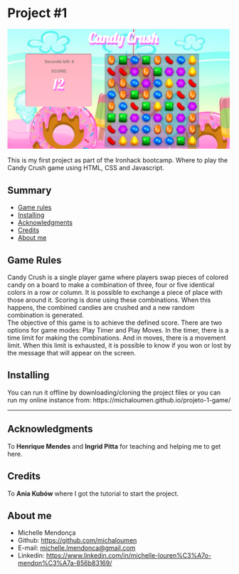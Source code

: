 # Project #1
<img src="Captura de tela de 2021-02-24 14-54-44.png" width="500">

This is my first project as part of the Ironhack bootcamp. Where to play the Candy Crush game using HTML, CSS and Javascript.

## Summary 
- [Game rules](#game-rules)
- [Installing](#installing)
- [Acknowledgments](#acknowledgments)
- [Credits](#credits)
- [About me](#about-me)


## Game Rules
Candy Crush is a single player game where players swap pieces of colored candy on a board to make a combination of three, four or five identical colors in a row or column. It is possible to exchange a piece of place with those around it. Scoring is done using these combinations. When this happens, the combined candies are crushed and a new random combination is generated.<br>
The objective of this game is to achieve the defined score. There are two options for game modes: Play Timer and Play Moves. In the timer, there is a time limit for making the combinations. And in moves, there is a movement limit. When this limit is exhausted, it is possible to know if you won or lost by the message that will appear on the screen.

## Installing
<p>You can run it offline by downloading/cloning the project files or you can run my online instance from: https://michaloumen.github.io/projeto-1-game/

----------------------------
## Acknowledgments 
To **Henrique Mendes** and **Ingrid Pitta** for teaching and helping me to get here.

## Credits 
To **Ania Kubów** where I got the tutorial to start the project.

## About me  
* Michelle Mendonça 
* Github: https://github.com/michaloumen
* E-mail: michelle.lmendonca@gmail.com
* Linkedin: https://www.linkedin.com/in/michelle-louren%C3%A7o-mendon%C3%A7a-856b83169/

